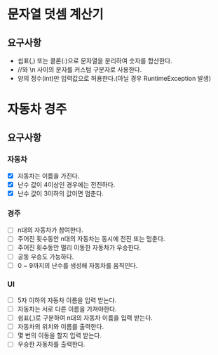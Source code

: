 # 문자열 덧셈 계산기

## 요구사항
- 쉽표(,) 또는 콜론(:)으로 문자열을 분리하여 숫자를 합산한다.
- //와 \n 사이의 문자를 커스텀 구분자로 사용한다.
- 양의 정수(int)만 입력값으로 허용한다.(아닐 경우 RuntimeException 발생)

# 자동차 경주
## 요구사항
### 자동차
- [x] 자동차는 이름을 가진다.
- [x] 난수 값이 4이상인 경우에는 전진하다.
- [x] 난수 값이 3이하의 값이면 멈춘다.

### 경주
- [ ] n대의 자동차가 참여한다.
- [ ] 주어진 횟수동안 n대의 자동차는 동시에 전진 또는 멈춘다.
- [ ] 주어진 횟수동안 멀리 이동한 자동차가 우승한다.
- [ ] 공동 우승도 가능하다.
- [ ] 0 ~ 9까지의 난수를 생성해 자동차를 움직인다.

### UI
- [ ] 5자 이하의 자동차 이름을 입력 받는다.
- [ ] 자동차는 서로 다른 이름을 가져야한다.
- [ ] 쉼표(,)로 구분하여 n대의 자동차 이름을 입력 받는다.
- [ ] 자동차의 위치와 이름를 출력한다.
- [ ] 몇 번의 이동을 할지 입력 받는다.
- [ ] 우승한 자동차를 출력한다.
